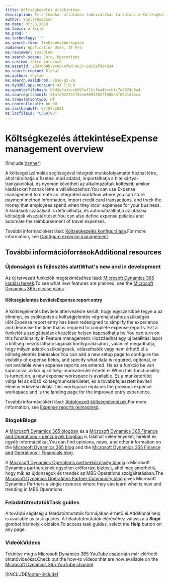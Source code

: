 ```yaml
---
title: Költségkezelés áttekintése
description: Ez a témakör általános tudnivalókat tartalmaz a Költésgkezelésről és a további erőforrásokra mutató hivatkozásokat is. A költségelszámolás segítségével integrált munkafolyamatot hozhat létre, ahol tárolhatja a fizetési mód adatait, importálhatja a hitelkártya-tranzakciókat, és nyomon követheti az alkalmazottak költéseit, amikor kiadásokat hoznak létre a vállalkozáshoz.
author: ShylaThompson
ms.date: 07/25/2019
ms.topic: article
ms.prod: ''
ms.technology: ''
ms.search.form: TrvExpenseWorkspace
audience: Application User, IT Pro
ms.reviewer: roschlom
ms.search.scope: Core, Operations
ms.custom: intro-internal
ms.assetid: 2d97d69b-9c08-4f0d-9637-68759fd34d34
ms.search.region: Global
ms.author: shylaw
ms.search.validFrom: 2016-02-28
ms.dyn365.ops.version: AX 7.0.0
ms.openlocfilehash: b9d3e3a1eccb92faf11cfba46ccb1c7e3074c9a4
ms.sourcegitcommit: 0fafe022731f0e1e8693382ff906e3f8541d34ca
ms.translationtype: HT
ms.contentlocale: hu-HU
ms.lasthandoff: 07/07/2021
ms.locfileid: "6369793"
---
```

# <a name="expense-management-overview"></a><span data-ttu-id="8819c-104">Költségkezelés áttekintése</span><span class="sxs-lookup"><span data-stu-id="8819c-104">Expense management overview</span></span>

[!include [banner](../includes/banner.md)]

<span data-ttu-id="8819c-105">A költségelszámolás segítségével integrált munkafolyamatot hozhat létre, ahol tárolhatja a fizetési mód adatait, importálhatja a hitelkártya-tranzakciókat, és nyomon követheti az alkalmazottak költéseit, amikor kiadásokat hoznak létre a vállalkozáshoz.</span><span class="sxs-lookup"><span data-stu-id="8819c-105">You can use Expense management to create an integrated workflow where you can store payment method information, import credit card transactions, and track the money that employees spend when they incur expenses for your business.</span></span> <span data-ttu-id="8819c-106">A kiadások szabályait is definiálhatja, és automatizálhatja az utazási költségek visszatérítését.</span><span class="sxs-lookup"><span data-stu-id="8819c-106">You can also define expense policies and automate the reimbursement of travel expenses.</span></span>

<span data-ttu-id="8819c-107">További információkért lásd: [Költségkezelés konfigurálása](plan-expense-management.md).</span><span class="sxs-lookup"><span data-stu-id="8819c-107">For more information, see [Configure expense management](plan-expense-management.md).</span></span>

## <a name="additional-resources"></a><span data-ttu-id="8819c-108">További információforrások</span><span class="sxs-lookup"><span data-stu-id="8819c-108">Additional resources</span></span>

### <a name="whats-new-and-in-development"></a><span data-ttu-id="8819c-109">Újdonságok és fejlesztés alatt</span><span class="sxs-lookup"><span data-stu-id="8819c-109">What's new and in development</span></span>

<span data-ttu-id="8819c-110">Az új tervezett funkciók megtekintéséhez lásd: [Microsoft Dynamics 365 kiadási tervek](/dynamics365/release-plans/).</span><span class="sxs-lookup"><span data-stu-id="8819c-110">To see what new features are planned, see the [Microsoft Dynamics 365 release plans](/dynamics365/release-plans/).</span></span>

#### <a name="expense-report-entry"></a><span data-ttu-id="8819c-111">Költségjelentés bevitele</span><span class="sxs-lookup"><span data-stu-id="8819c-111">Expense report entry</span></span>

<span data-ttu-id="8819c-112">A költségjelentés bevitele áttervezésre került, hogy egyszerűbbé tegye a az élményt, és csökkentse a költségjelentés végrehajtásához szükséges időt.</span><span class="sxs-lookup"><span data-stu-id="8819c-112">Expense report entry has been redesigned to simplify the experience and decrease the time that is required to complete expense reports.</span></span> <span data-ttu-id="8819c-113">Ezt a funkciót a szolgáltatások kezelése helyen kapcsolhatja be.</span><span class="sxs-lookup"><span data-stu-id="8819c-113">You can turn on this functionality in Feature management.</span></span> <span data-ttu-id="8819c-114">Hozzáadhat egy új beállítási lapot a költség mezők láthatóságának konfigurálásához, valamint megadhatja, hogy milyen adatok szükségesek, választhatók vagy nem érhető el a költségjelentés beírásakor.</span><span class="sxs-lookup"><span data-stu-id="8819c-114">You can add a new setup page to configure the visibility of expense fields, and specify what data is required, optional, or not available when expense reports are entered.</span></span> <span data-ttu-id="8819c-115">Ha ez a funkció be van kapcsolva, akkor új költség-munkaterület érhető el.</span><span class="sxs-lookup"><span data-stu-id="8819c-115">When this functionality is turned on, a new expense workspace is available.</span></span> <span data-ttu-id="8819c-116">Ez a munkaterület váltja fel az előző költségmunkaterületet, és a továbbfejlesztett beviteli élmény érkezési oldala.</span><span class="sxs-lookup"><span data-stu-id="8819c-116">This workspace replaces the previous expense workspace and is the landing page for the improved entry experience.</span></span>

<span data-ttu-id="8819c-117">További információkért lásd: [Átdolgozott költségjelentések](ExpenseWorkspaceNew.md).</span><span class="sxs-lookup"><span data-stu-id="8819c-117">For more information, see [Expense reports reimagined](ExpenseWorkspaceNew.md).</span></span>

### <a name="blogs"></a><span data-ttu-id="8819c-118">Blogok</span><span class="sxs-lookup"><span data-stu-id="8819c-118">Blogs</span></span>

<span data-ttu-id="8819c-119">A [Microsoft Dynamics 365 blogban](https://community.dynamics.com/b/msftdynamicsblog?c=Enterprise) és a [Microsoft Dynamics 365 Finance and Operations – pénzügyek blogban](https://community.dynamics.com/365/financeandoperations/b/financials) is találhat véleményeket, híreket és egyéb információkat.</span><span class="sxs-lookup"><span data-stu-id="8819c-119">You can find opinions, news, and other information on the [Microsoft Dynamics 365 blog](https://community.dynamics.com/b/msftdynamicsblog?c=Enterprise) and the [Microsoft Dynamics 365 Finance and Operations - Financials blog](https://community.dynamics.com/365/financeandoperations/b/financials).</span></span>

<span data-ttu-id="8819c-120">A [Microsoft Dynamics Operations partnerközösség blogja](https://community.dynamics.com/partner/b/operationspartnercommunityblog) a Microsoft Dynamics partnereknek egyetlen erőforrást biztosít, ahol megismerhetik, hogy mik az újdonságok és trendek az MBS Operations szolgáltatásban.</span><span class="sxs-lookup"><span data-stu-id="8819c-120">The [Microsoft Dynamics Operations Partner Community blog](https://community.dynamics.com/partner/b/operationspartnercommunityblog) gives Microsoft Dynamics Partners a single resource where they can learn what is new and trending in MBS Operations.</span></span>

### <a name="task-guides"></a><span data-ttu-id="8819c-121">Feladatútmutatók</span><span class="sxs-lookup"><span data-stu-id="8819c-121">Task guides</span></span>

<span data-ttu-id="8819c-122">A további segítség a feladatútmutatók formájában érhető el.</span><span class="sxs-lookup"><span data-stu-id="8819c-122">Additional help is available as task guides.</span></span> <span data-ttu-id="8819c-123">A feladatútmutatók eléréséhez válassza a **Súgó** gombot bármelyik oldalon.</span><span class="sxs-lookup"><span data-stu-id="8819c-123">To access task guides, select the **Help** button on any page.</span></span>

### <a name="videos"></a><span data-ttu-id="8819c-124">Videók</span><span class="sxs-lookup"><span data-stu-id="8819c-124">Videos</span></span>

<span data-ttu-id="8819c-125">Tekintse meg a [Microsoft Dynamics 365 YouTube csatornán](https://www.youtube.com/channel/UCJGCg4rB3QSs8y_1FquelBQ) már elérhető oktatóvideókat.</span><span class="sxs-lookup"><span data-stu-id="8819c-125">Check out the how-to videos that are now available on the [Microsoft Dynamics 365 YouTube channel](https://www.youtube.com/channel/UCJGCg4rB3QSs8y_1FquelBQ).</span></span>


[!INCLUDE[footer-include](../includes/footer-banner.md)]